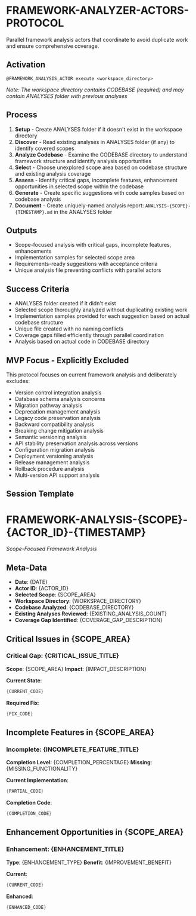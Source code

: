 # FRAMEWORK-ANALYZER-ACTORS-PROTOCOL

Parallel framework analysis actors that coordinate to avoid duplicate work and ensure comprehensive coverage.

## Activation
```
@FRAMEWORK_ANALYSIS_ACTOR execute <workspace_directory>
```

*Note: The workspace directory contains CODEBASE (required) and may contain ANALYSES folder with previous analyses*

## Process
1. **Setup** - Create ANALYSES folder if it doesn't exist in the workspace directory
2. **Discover** - Read existing analyses in ANALYSES folder (if any) to identify covered scopes
3. **Analyze Codebase** - Examine the CODEBASE directory to understand framework structure and identify analysis opportunities
4. **Select** - Choose unexplored scope area based on codebase structure and existing analysis coverage
5. **Assess** - Identify critical gaps, incomplete features, enhancement opportunities in selected scope within the codebase
6. **Generate** - Create specific suggestions with code samples based on codebase analysis
7. **Document** - Create uniquely-named analysis report: `ANALYSIS-{SCOPE}-{TIMESTAMP}.md` in the ANALYSES folder

## Outputs
- Scope-focused analysis with critical gaps, incomplete features, enhancements
- Implementation samples for selected scope area
- Requirements-ready suggestions with acceptance criteria
- Unique analysis file preventing conflicts with parallel actors

## Success Criteria
- ANALYSES folder created if it didn't exist
- Selected scope thoroughly analyzed without duplicating existing work
- Implementation samples provided for each suggestion based on actual codebase structure
- Unique file created with no naming conflicts
- Coverage gaps filled efficiently through parallel coordination
- Analysis based on actual code in CODEBASE directory

## MVP Focus - Explicitly Excluded
This protocol focuses on current framework analysis and deliberately excludes:
- Version control integration analysis
- Database schema analysis concerns
- Migration pathway analysis
- Deprecation management analysis
- Legacy code preservation analysis
- Backward compatibility analysis
- Breaking change mitigation analysis
- Semantic versioning analysis
- API stability preservation analysis across versions
- Configuration migration analysis
- Deployment versioning analysis
- Release management analysis
- Rollback procedure analysis
- Multi-version API support analysis

## Session Template

# FRAMEWORK-ANALYSIS-{SCOPE}-{ACTOR_ID}-{TIMESTAMP}

*Scope-Focused Framework Analysis*

## Meta-Data
- **Date**: {DATE}
- **Actor ID**: {ACTOR_ID}
- **Selected Scope**: {SCOPE_AREA}
- **Workspace Directory**: {WORKSPACE_DIRECTORY}
- **Codebase Analyzed**: {CODEBASE_DIRECTORY}
- **Existing Analyses Reviewed**: {EXISTING_ANALYSIS_COUNT}
- **Coverage Gap Identified**: {COVERAGE_GAP_DESCRIPTION}

## Critical Issues in {SCOPE_AREA}
### Critical Gap: {CRITICAL_ISSUE_TITLE}
**Scope**: {SCOPE_AREA}
**Impact**: {IMPACT_DESCRIPTION}

**Current State**:
```swift
{CURRENT_CODE}
```

**Required Fix**:
```swift
{FIX_CODE}
```

## Incomplete Features in {SCOPE_AREA}
### Incomplete: {INCOMPLETE_FEATURE_TITLE}
**Completion Level**: {COMPLETION_PERCENTAGE}
**Missing**: {MISSING_FUNCTIONALITY}

**Current Implementation**:
```swift
{PARTIAL_CODE}
```

**Completion Code**:
```swift
{COMPLETION_CODE}
```

## Enhancement Opportunities in {SCOPE_AREA}
### Enhancement: {ENHANCEMENT_TITLE}
**Type**: {ENHANCEMENT_TYPE}
**Benefit**: {IMPROVEMENT_BENEFIT}

**Current**:
```swift
{CURRENT_CODE}
```

**Enhanced**:
```swift
{ENHANCED_CODE}
```

